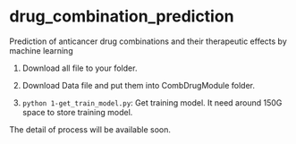 # drug_combination_prediction
Prediction of anticancer drug combinations and their therapeutic effects by machine learning

1. Download all file to your folder.

2. Download Data file and put them into CombDrugModule folder.

3. `python 1-get_train_model.py`: Get training model. It need around 150G space to store training model.


The detail of process will be available soon.
